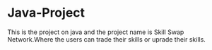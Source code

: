 # Java-Project
This is the project on java and the project name is Skill Swap Network.Where the users can trade their skills or uprade their skills.
